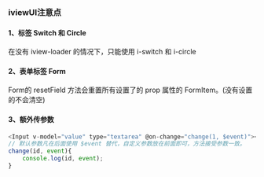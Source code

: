 ### iviewUI注意点

#### 1、标签 Switch 和 Circle

在没有 iview-loader 的情况下，只能使用 i-switch 和 i-circle

#### 2、表单标签 Form

Form的 resetField 方法会重置所有设置了的 prop 属性的 FormItem。(没有设置的不会清空)

#### 3、额外传参数

``` js
<Input v-model="value" type="textarea" @on-change="change(1, $event)"></Input>
// 默认参数凡在后面使用 $event 替代，自定义参数放在前面即可，方法接受参数一致。
change(id, event){
	console.log(id, event);
}
```
